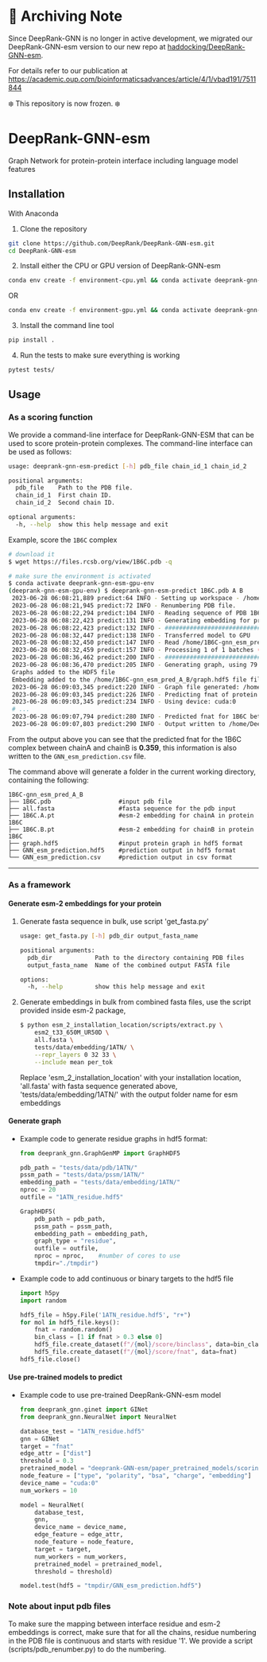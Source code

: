 
# :bell: Archiving Note

Since DeepRank-GNN is no longer in active development, we migrated our DeepRank-GNN-esm version to our new repo at [haddocking/DeepRank-GNN-esm](https://github.com/haddocking/DeepRank-GNN-esm). 

For details refer to our publication at https://academic.oup.com/bioinformaticsadvances/article/4/1/vbad191/7511844


:snowflake: This repository is now frozen. :snowflake:




# DeepRank-GNN-esm
Graph Network for protein-protein interface including language model features

## Installation

With Anaconda

1. Clone the repository
```bash
git clone https://github.com/DeepRank/DeepRank-GNN-esm.git
cd DeepRank-GNN-esm
```

2. Install either the CPU or GPU version of DeepRank-GNN-esm
```bash
conda env create -f environment-cpu.yml && conda activate deeprank-gnn-esm-cpu-env
```
OR
```bash
conda env create -f environment-gpu.yml && conda activate deeprank-gnn-esm-gpu-env
```

3. Install the command line tool
```bash
pip install .
```

4. Run the tests to make sure everything is working
```bash
pytest tests/
```

## Usage

### As a scoring function

We provide a command-line interface for DeepRank-GNN-ESM that can be used to score protein-protein complexes. The command-line interface can be used as follows:

```bash
usage: deeprank-gnn-esm-predict [-h] pdb_file chain_id_1 chain_id_2

positional arguments:
  pdb_file    Path to the PDB file.
  chain_id_1  First chain ID.
  chain_id_2  Second chain ID.

optional arguments:
  -h, --help  show this help message and exit
```

Example, score the `1B6C` complex

```bash
# download it
$ wget https://files.rcsb.org/view/1B6C.pdb -q

# make sure the environment is activated
$ conda activate deeprank-gnn-esm-gpu-env
(deeprank-gnn-esm-gpu-env) $ deeprank-gnn-esm-predict 1B6C.pdb A B
 2023-06-28 06:08:21,889 predict:64 INFO - Setting up workspace - /home/DeepRank-GNN-esm/1B6C-gnn_esm_pred_A_B
 2023-06-28 06:08:21,945 predict:72 INFO - Renumbering PDB file.
 2023-06-28 06:08:22,294 predict:104 INFO - Reading sequence of PDB 1B6C.pdb
 2023-06-28 06:08:22,423 predict:131 INFO - Generating embedding for protein sequence.
 2023-06-28 06:08:22,423 predict:132 INFO - ################################################################################
 2023-06-28 06:08:32,447 predict:138 INFO - Transferred model to GPU
 2023-06-28 06:08:32,450 predict:147 INFO - Read /home/1B6C-gnn_esm_pred_A_B/all.fasta with 2 sequences
 2023-06-28 06:08:32,459 predict:157 INFO - Processing 1 of 1 batches (2 sequences)
 2023-06-28 06:08:36,462 predict:200 INFO - ################################################################################
 2023-06-28 06:08:36,470 predict:205 INFO - Generating graph, using 79 processors
 Graphs added to the HDF5 file
 Embedding added to the /home/1B6C-gnn_esm_pred_A_B/graph.hdf5 file file
 2023-06-28 06:09:03,345 predict:220 INFO - Graph file generated: /home/DeepRank-GNN-esm/1B6C-gnn_esm_pred_A_B/graph.hdf5
 2023-06-28 06:09:03,345 predict:226 INFO - Predicting fnat of protein complex.
 2023-06-28 06:09:03,345 predict:234 INFO - Using device: cuda:0
 # ...
 2023-06-28 06:09:07,794 predict:280 INFO - Predicted fnat for 1B6C between chainA and chainB: 0.359
 2023-06-28 06:09:07,803 predict:290 INFO - Output written to /home/DeepRank-GNN-esm/1B6C-gnn_esm_pred/GNN_esm_prediction.csv
```

From the output above you can see that the predicted fnat for the 1B6C complex between chainA and chainB is **0.359**, this information is also written to the `GNN_esm_prediction.csv` file.

The command above will generate a folder in the current working directory, containing the following:

```
1B6C-gnn_esm_pred_A_B
├── 1B6C.pdb                   #input pdb file 
├── all.fasta                  #fasta sequence for the pdb input 
├── 1B6C.A.pt                  #esm-2 embedding for chainA in protein 1B6C
├── 1B6C.B.pt                  #esm-2 embedding for chainB in protein 1B6C
├── graph.hdf5                 #input protein graph in hdf5 format 
├── GNN_esm_prediction.hdf5    #prediction output in hdf5 format
└── GNN_esm_prediction.csv     #prediction output in csv format 
```

* * *
### As a framework


#### Generate esm-2 embeddings for your protein
1. Generate fasta sequence in bulk, use script 'get_fasta.py'
    ```bash
    usage: get_fasta.py [-h] pdb_dir output_fasta_name

    positional arguments:
      pdb_dir            Path to the directory containing PDB files
      output_fasta_name  Name of the combined output FASTA file

    options:
      -h, --help         show this help message and exit
    ```
2. Generate embeddings in bulk from combined fasta files, use the script provided inside esm-2 package,

    ```bash
    $ python esm_2_installation_location/scripts/extract.py \
        esm2_t33_650M_UR50D \
        all.fasta \
        tests/data/embedding/1ATN/ \
        --repr_layers 0 32 33 \
        --include mean per_tok
    ```
    Replace 'esm_2_installation_location' with your installation location, 'all.fasta' with fasta sequence generated above, 'tests/data/embedding/1ATN/' with the output folder name for esm embeddings

#### Generate graph
  * Example code to generate residue graphs in hdf5 format:
    ```python
    from deeprank_gnn.GraphGenMP import GraphHDF5

    pdb_path = "tests/data/pdb/1ATN/"
    pssm_path = "tests/data/pssm/1ATN/"
    embedding_path = "tests/data/embedding/1ATN/"
    nproc = 20
    outfile = "1ATN_residue.hdf5"

    GraphHDF5(
        pdb_path = pdb_path,
        pssm_path = pssm_path,
        embedding_path = embedding_path,
        graph_type = "residue",
        outfile = outfile,
        nproc = nproc,    #number of cores to use
        tmpdir="./tmpdir")
    ```
  * Example code to add continuous or binary targets to the hdf5 file
    ```python
    import h5py
    import random

    hdf5_file = h5py.File('1ATN_residue.hdf5', "r+")
    for mol in hdf5_file.keys():
        fnat = random.random()
        bin_class = [1 if fnat > 0.3 else 0]
        hdf5_file.create_dataset(f"/{mol}/score/binclass", data=bin_class)
        hdf5_file.create_dataset(f"/{mol}/score/fnat", data=fnat)
    hdf5_file.close()
    ```

#### Use pre-trained models to predict
  * Example code to use pre-trained DeepRank-GNN-esm model
    ```python
    from deeprank_gnn.ginet import GINet
    from deeprank_gnn.NeuralNet import NeuralNet

    database_test = "1ATN_residue.hdf5"
    gnn = GINet
    target = "fnat"
    edge_attr = ["dist"]
    threshold = 0.3
    pretrained_model = "deeprank-GNN-esm/paper_pretrained_models/scoring_of_docking_models/gnn_esm/treg_yfnat_b64_e20_lr0.001_foldall_esm.pth.tar"
    node_feature = ["type", "polarity", "bsa", "charge", "embedding"]
    device_name = "cuda:0"
    num_workers = 10

    model = NeuralNet(
        database_test,
        gnn,
        device_name = device_name,
        edge_feature = edge_attr,
        node_feature = node_feature,
        target = target,
        num_workers = num_workers,
        pretrained_model = pretrained_model,
        threshold = threshold)

    model.test(hdf5 = "tmpdir/GNN_esm_prediction.hdf5")
    ```
### Note about input pdb files 
To make sure the mapping between interface residue and esm-2 embeddings is correct, make sure that for all the chains, residue numbering in the PDB file is continuous and starts with residue '1'. We provide a script (scripts/pdb_renumber.py) to do the numbering.
